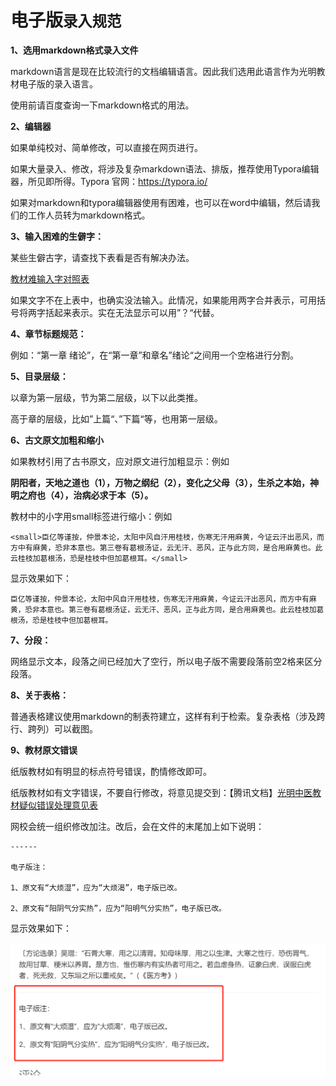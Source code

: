 # 电子版<small>录入规范</small>

**1、选用markdown格式录入文件**

markdown语言是现在比较流行的文档编辑语言。因此我们选用此语言作为光明教材电子版的录入语言。

使用前请百度查询一下markdown格式的用法。

**2、编辑器**

如果单纯校对、简单修改，可以直接在网页进行。

如果大量录入、修改，将涉及复杂markdown语法、排版，推荐使用Typora编辑器，所见即所得。Typora 官网：https://typora.io/

如果对markdown和typora编辑器使用有困难，也可以在word中编辑，然后请我们的工作人员转为markdown格式。

**3、输入困难的生僻字：**

某些生僻古字，请查找下表看是否有解决办法。

[教材难输入字对照表](https://docs.qq.com/sheet/DVGRHQnpNa1hlWHNE)

如果文字不在上表中，也确实没法输入。此情况，如果能用两字合并表示，可用括号将两字括起来表示。实在无法显示可以用”？“代替。

**4、章节标题规范：**

例如：“第一章 绪论”，在“第一章”和章名”绪论“之间用一个空格进行分割。

**5、目录层级：**

以章为第一层级，节为第二层级，以下以此类推。

高于章的层级，比如”上篇“、”下篇“等，也用第一层级。

**6、古文原文加粗和缩小**

如果教材引用了古书原文，应对原文进行加粗显示：例如

**阴阳者，天地之道也（1），万物之纲纪（2），变化之父母（3），生杀之本始，神明之府也（4），治病必求于本（5）。**
						

教材中的小字用small标签进行缩小：例如


```
<small>臣亿等谨按，仲景本论，太阳中风自汗用桂枝，伤寒无汗用麻黄，今证云汗出恶风，而方中有麻黄，恐非本意也。第三卷有葛根汤证，云无汗、恶风，正与此方同，是合用麻黄也。此云桂枝加葛根汤，恐是桂枝中但加葛根耳。</small>
```

显示效果如下：

<small>臣亿等谨按，仲景本论，太阳中风自汗用桂枝，伤寒无汗用麻黄，今证云汗出恶风，而方中有麻黄，恐非本意也。第三卷有葛根汤证，云无汗、恶风，正与此方同，是合用麻黄也。此云桂枝加葛根汤，恐是桂枝中但加葛根耳。</small>

**7、分段：**

网络显示文本，段落之间已经加大了空行，所以电子版不需要段落前空2格来区分段落。

**8、关于表格：**

普通表格建议使用markdown的制表符建立，这样有利于检索。复杂表格（涉及跨行、跨列）可以截图。

**9、教材原文错误**

纸版教材如有明显的标点符号错误，酌情修改即可。

纸版教材如有文字错误，不要自行修改，将意见提交到：【腾讯文档】[光明中医教材疑似错误处理意见表](https://docs.qq.com/sheet/DVHhWdmt3UEZmUnRQ)

网校会统一组织修改加注。改后，会在文件的末尾加上如下说明：

```
------

电子版注：

1、原文有“大烦湿”，应为“大烦渴”，电子版已改。

2、原文有“阳阴气分实热”，应为“阳明气分实热”，电子版已改。

```
显示效果如下：  

![](img/guifan2.png)





